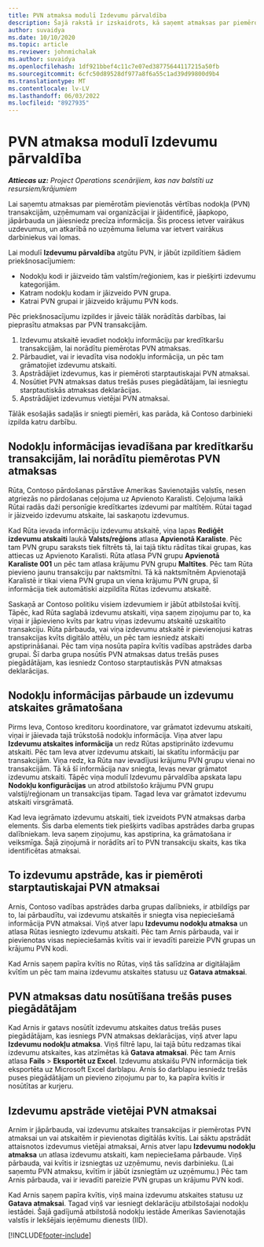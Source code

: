 ```yaml
---
title: PVN atmaksa modulī Izdevumu pārvaldība
description: Šajā rakstā ir izskaidrots, kā saņemt atmaksas par piemērotām pievienotās vērtības nodokļa (PVN) transakcijām.
author: suvaidya
ms.date: 10/10/2020
ms.topic: article
ms.reviewer: johnmichalak
ms.author: suvaidya
ms.openlocfilehash: 1df921bbef4c11c7e07ed38775644117215a50fb
ms.sourcegitcommit: 6cfc50d89528df977a8f6a55c1ad39d99800d9b4
ms.translationtype: MT
ms.contentlocale: lv-LV
ms.lasthandoff: 06/03/2022
ms.locfileid: "8927935"
---
```

# <a name="vat-recovery-in-expense-management"></a>PVN atmaksa modulī Izdevumu pārvaldība

_**Attiecas uz:** Project Operations scenārijiem, kas nav balstīti uz resursiem/krājumiem_

Lai saņemtu atmaksas par piemērotām pievienotās vērtības nodokļa (PVN) transakcijām, uzņēmumam vai organizācijai ir jāidentificē, jāapkopo, jāpārbauda un jāiesniedz precīza informācija. Šis process ietver vairākus uzdevumus, un atkarībā no uzņēmuma lieluma var ietvert vairākus darbiniekus vai lomas.

Lai modulī **Izdevumu pārvaldība** atgūtu PVN, ir jābūt izpildītiem šādiem priekšnosacījumiem:

- Nodokļu kodi ir jāizveido tām valstīm/reģioniem, kas ir piešķirti izdevumu kategorijām.
- Katram nodokļu kodam ir jāizveido PVN grupa.
- Katrai PVN grupai ir jāizveido krājumu PVN kods.

Pēc priekšnosacījumu izpildes ir jāveic tālāk norādītās darbības, lai pieprasītu atmaksas par PVN transakcijām.

1. Izdevumu atskaitē ievadiet nodokļu informāciju par kredītkaršu transakcijām, lai norādītu piemērotas PVN atmaksas.
2. Pārbaudiet, vai ir ievadīta visa nodokļu informācija, un pēc tam grāmatojiet izdevumu atskaiti.
3. Apstrādājiet izdevumus, kas ir piemēroti starptautiskajai PVN atmaksai.
4. Nosūtiet PVN atmaksas datus trešās puses piegādātājam, lai iesniegtu starptautiskās atmaksas deklarācijas.
5. Apstrādājiet izdevumus vietējai PVN atmaksai.

Tālāk esošajās sadaļās ir sniegti piemēri, kas parāda, kā Contoso darbinieki izpilda katru darbību.

## <a name="enter-tax-information-about-credit-card-transactions-to-identify-eligible-vat-refunds"></a>Nodokļu informācijas ievadīšana par kredītkaršu transakcijām, lai norādītu piemērotas PVN atmaksas

Rūta, Contoso pārdošanas pārstāve Amerikas Savienotajās valstīs, nesen atgriezās no pārdošanas ceļojuma uz Apvienoto Karalisti. Ceļojuma laikā Rūtai radās daži personīgie kredītkartes izdevumi par maltītēm. Rūtai tagad ir jāizveido izdevumu atskaite, lai saskaņotu izdevumus.

Kad Rūta ievada informāciju izdevumu atskaitē, viņa lapas **Rediģēt izdevumu atskaiti** laukā **Valsts/reģions** atlasa **Apvienotā Karaliste**. Pēc tam PVN grupu saraksts tiek filtrēts tā, lai tajā tiktu rādītas tikai grupas, kas attiecas uz Apvienoto Karalisti. Rūta atlasa PVN grupu **Apvienotā Karaliste 001** un pēc tam atlasa krājumu PVN grupu **Maltītes**. Pēc tam Rūta pievieno jaunu transakciju par naktsmītni. Tā kā naktsmītnēm Apvienotajā Karalistē ir tikai viena PVN grupa un viena krājumu PVN grupa, šī informācija tiek automātiski aizpildīta Rūtas izdevumu atskaitē.

Saskaņā ar Contoso politiku visiem izdevumiem ir jābūt atbilstošai kvītij. Tāpēc, kad Rūta saglabā izdevumu atskaiti, viņa saņem ziņojumu par to, ka viņai ir jāpievieno kvīts par katru viņas izdevumu atskaitē uzskaitīto transakciju. Rūta pārbauda, vai viņa izdevumu atskaitē ir pievienojusi katras transakcijas kvīts digitālo attēlu, un pēc tam iesniedz atskaiti apstiprināšanai. Pēc tam viņa nosūta papīra kvītis vadības apstrādes darba grupai. Šī darba grupa nosūtīs PVN atmaksas datus trešās puses piegādātājam, kas iesniedz Contoso starptautiskās PVN atmaksas deklarācijas.

## <a name="verify-tax-information-and-post-an-expense-report"></a>Nodokļu informācijas pārbaude un izdevumu atskaites grāmatošana

Pirms Ieva, Contoso kreditoru koordinatore, var grāmatot izdevumu atskaiti, viņai ir jāievada tajā trūkstošā nodokļu informācija. Viņa atver lapu **Izdevumu atskaites informācija** un redz Rūtas apstiprināto izdevumu atskaiti. Pēc tam Ieva atver izdevumu atskaiti, lai skatītu informāciju par transakcijām. Viņa redz, ka Rūta nav ievadījusi krājumu PVN grupu vienai no transakcijām. Tā kā šī informācija nav sniegta, Ievas nevar grāmatot izdevumu atskaiti. Tāpēc viņa modulī Izdevumu pārvaldība apskata lapu **Nodokļu konfigurācijas** un atrod atbilstošo krājumu PVN grupu valstij/reģionam un transakcijas tipam. Tagad Ieva var grāmatot izdevumu atskaiti virsgrāmatā.

Kad Ieva iegrāmato izdevumu atskaiti, tiek izveidots PVN atmaksas darba elements. Šis darba elements tiek piešķirts vadības apstrādes darba grupas dalībniekam. Ieva saņem ziņojumu, kas apstiprina, ka grāmatošana ir veiksmīga. Šajā ziņojumā ir norādīts arī to PVN transakciju skaits, kas tika identificētas atmaksai.

## <a name="process-expenses-that-are-eligible-for-international-vat-recovery"></a>To izdevumu apstrāde, kas ir piemēroti starptautiskajai PVN atmaksai

Arnis, Contoso vadības apstrādes darba grupas dalībnieks, ir atbildīgs par to, lai pārbaudītu, vai izdevumu atskaitēs ir sniegta visa nepieciešamā informācija PVN atmaksai. Viņš atver lapu **Izdevumu nodokļu atmaksa** un atlasa Rūtas iesniegto izdevumu atskaiti. Pēc tam Arnis pārbauda, vai ir pievienotas visas nepieciešamās kvītis vai ir ievadīti pareizie PVN grupas un krājumu PVN kodi.

Kad Arnis saņem papīra kvītis no Rūtas, viņš tās salīdzina ar digitālajām kvītīm un pēc tam maina izdevumu atskaites statusu uz **Gatava atmaksai**.

## <a name="send-vat-recovery-data-to-the-third-party-vendor"></a>PVN atmaksas datu nosūtīšana trešās puses piegādātājam

Kad Arnis ir gatavs nosūtīt izdevumu atskaites datus trešās puses piegādātājam, kas iesniegs PVN atmaksas deklarācijas, viņš atver lapu **Izdevumu nodokļu atmaksa**. Viņš filtrē lapu, lai tajā būtu redzamas tikai izdevumu atskaites, kas atzīmētas kā **Gatava atmaksai**. Pēc tam Arnis atlasa **Fails** &gt; **Eksportēt uz Excel**. Izdevumu atskaišu PVN informācija tiek eksportēta uz Microsoft Excel darblapu. Arnis šo darblapu iesniedz trešās puses piegādātājam un pievieno ziņojumu par to, ka papīra kvītis ir nosūtītas ar kurjeru.

## <a name="process-expenses-for-domestic-vat-recovery"></a>Izdevumu apstrāde vietējai PVN atmaksai

Arnim ir jāpārbauda, vai izdevumu atskaites transakcijas ir piemērotas PVN atmaksai un vai atskaitēm ir pievienotas digitālās kvītis. Lai sāktu apstrādāt attaisnotos izdevumus vietējai atmaksai, Arnis atver lapu **Izdevumu nodokļu atmaksa** un atlasa izdevumu atskaiti, kam nepieciešama pārbaude. Viņš pārbauda, vai kvītis ir izsniegtas uz uzņēmumu, nevis darbinieku. (Lai saņemtu PVN atmaksu, kvītīm ir jābūt izsniegtām uz uzņēmumu.) Pēc tam Arnis pārbauda, vai ir ievadīti pareizie PVN grupas un krājumu PVN kodi.

Kad Arnis saņem papīra kvītis, viņš maina izdevumu atskaites statusu uz **Gatava atmaksai**. Tagad viņš var iesniegt deklarāciju atbilstošajai nodokļu iestādei. Šajā gadījumā atbilstošā nodokļu iestāde Amerikas Savienotajās valstīs ir Iekšējais ieņēmumu dienests (IID).


[!INCLUDE[footer-include](../includes/footer-banner.md)]